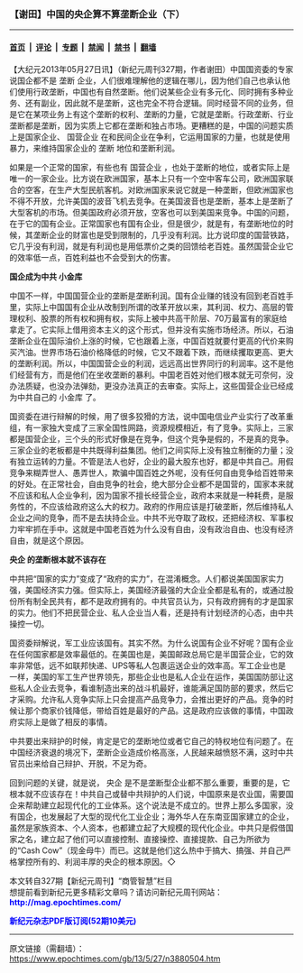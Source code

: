 ### 【谢田】中国的央企算不算垄断企业（下）

---

#### [首页](../../../..?n3880504) &nbsp;|&nbsp; [评论](../../../../../epoch-comment?n3880504) &nbsp;|&nbsp; [专题](../../../../../epoch-special?n3880504) &nbsp;|&nbsp; [禁闻](../../../../../epoch-news?n3880504) &nbsp;|&nbsp; [禁书](../../../../../books?n3880504) &nbsp;|&nbsp; [翻墙](https://github.com/gfw-breaker/nogfw/blob/master/README.md?n3880504)


<div class="post_content" id="artbody" itemprop="articleBody">
 <!-- article content begin -->
 <p>
  【大纪元2013年05月27日讯】（新纪元周刊327期，作者谢田）中国国资委的专家说国企都不是
  <ok href="https://www.epochtimes.com/gb/tag/%E5%9E%84%E6%96%AD.html">
   垄断
  </ok>
  企业，人们很难理解他的逻辑在哪儿，因为他们自己也承认他们使用行政垄断，中国也有自然垄断。他们说某些企业有多元化、同时拥有多种业务、还有副业，因此就不是垄断，这也完全不符合逻辑。同时经营不同的业务，但是它在某项业务上有这个垄断的权利、垄断的力量，它就是垄断。行政垄断、行业垄断都是垄断，因为实质上它都在垄断和独占市场。更糟糕的是，中国的问题实质上是国家企业、
  <ok href="https://www.epochtimes.com/gb/tag/%E5%9B%BD%E8%90%A5%E4%BC%81%E4%B8%9A.html">
   国营企业
  </ok>
  在和民间企业在争利，它运用国家的力量，也就是使用暴力，来维持国家企业的
  <ok href="https://www.epochtimes.com/gb/tag/%E5%9E%84%E6%96%AD.html">
   垄断
  </ok>
  地位和垄断利润。
 </p>
 <p>
  如果是一个正常的国家，有些也有
  <ok href="https://www.epochtimes.com/gb/tag/%E5%9B%BD%E8%90%A5%E4%BC%81%E4%B8%9A.html">
   国营企业
  </ok>
  ，也处于垄断的地位，或者实际上是唯一的一家企业。比方说在欧洲国家，基本上只有一个空中客车公司，欧洲国家联合的空客，在生产大型民航客机。对欧洲国家来说它就是一种垄断，但欧洲国家也不得不开放，允许美国的波音飞机去竞争。在美国波音也是垄断，基本上是垄断了大型客机的市场。但美国政府必须开放，空客也可以到美国来竞争。中国的问题，在于它的国有企业。正常国家也有国有企业，但是很少，就是有，有垄断地位的时候，其垄断企业的财富也是受到限制的，几乎没有利润。比方说印度的国营铁路，它几乎没有利润，就是有利润也是用低票价之类的回馈给老百姓。虽然国营企业它的效率低一点，百姓利益也不会受到大的伤害。
 </p>
 <p>
  <b>
   国企成为中共
   <ok href="https://www.epochtimes.com/gb/tag/%E5%B0%8F%E9%87%91%E5%BA%93.html">
    小金库
   </ok>
  </b>
 </p>
 <p>
  中国不一样，中国国营企业的垄断是垄断利润。国有企业赚的钱没有回到老百姓手里，实际上中国国有企业从改制到所谓的改革开放以来，其利润、权力、高层的管理权利、股票的所有权和拥有权，实际上被中共高干阶层、70万最富有的家庭给拿走了。它实际上借用资本主义的这个形式，但并没有实施市场经济。所以，石油垄断企业在国际油价上涨的时候，它也跟着上涨，中国百姓就要付更高的代价来购买汽油。世界市场石油价格降低的时候，它又不跟着下跌，而继续攫取更高、更大的垄断利润。所以，中国国营企业的利润，远远高出世界同行的利润率。这不是他们经营有方，而是他们在坐收垄断的暴利。中国老百姓对他们根本就无可奈何，没办法质疑，也没办法弹劾，更没办法真正的去审查。实际上，这些国营企业已经成为中共自己的
  <ok href="https://www.epochtimes.com/gb/tag/%E5%B0%8F%E9%87%91%E5%BA%93.html">
   小金库
  </ok>
  了。
 </p>
 <p>
  国资委在进行辩解的时候，用了很多狡猾的方法，说中国电信业产业实行了改革重组，有一家独大变成了三家全国性网路，资源规模相近，有了竞争。实际上，三家都是国营企业，三个头的形式好像是在竞争，但这个竞争是假的，不是真的竞争。三家企业的老板都是中共既得利益集团。他们之间实际上没有独立制衡的力量；没有独立运转的力量。不管是法人也好，企业的最大股东也好，都是中共自己。用假竞争来糊弄世人、愚弄世人，欺骗中国百姓之外呢，没有任何自由竞争给百姓带来的好处。在正常社会，自由竞争的社会，绝大部分企业都不是国营的，国家本来就不应该和私人企业争利，因为国家不擅长经营企业，政府本来就是一种耗费，是服务性的，不应该给政府这么大的权力。政府的作用应该是打破垄断，然后维持私人企业之间的竞争，而不是去扶持企业。中共不光夺取了政权，还把经济权、军事权力牢牢抓在手中。这就是中国老百姓为什么没有自由，没有政治自由、也没有经济自由，就是这个原因。
 </p>
 <p>
  <b>
   <ok href="https://www.epochtimes.com/gb/tag/%E5%A4%AE%E4%BC%81.html">
    央企
   </ok>
   的垄断根本就不该存在
  </b>
 </p>
 <p>
  中共把“国家的实力”变成了“政府的实力”，在混淆概念。人们都说美国国家实力强，美国经济实力强。但实际上，美国经济最强的大企业全都是私有的，或通过股份所有制全民共有，都不是政府拥有的。中共官员认为，只有政府拥有的才是国家的实力。他们不把民营企业、私人企业当人看，还是持有计划经济的心态，由中共操控一切。
 </p>
 <p>
  国资委辩解说，军工业应该国有。其实不然。为什么说国有企业不好呢？国有企业在任何国家都是效率最低的。在美国也是，美国邮政总局它是半国营企业，它的效率非常低，远不如联邦快递、UPS等私人包裹运送企业的效率高。军工企业也是一样，美国的军工生产世界领先，那些企业也是私人企业在运作，美国国防部让这些私人企业去竞争，看谁制造出来的战斗机最好，谁能满足国防部的要求，然后它才采购。允许私人竞争实际上只会提高产品竞争力，会推出更好的产品。竞争的时候让那个商家价钱降低，带给百姓是最好的产品。这是政府应该做的事情，中国政府实际上是做了相反的事情。
 </p>
 <p>
  中共要出来辩护的时候，肯定是它的垄断地位或者它自己的特权地位有问题了。在中国经济衰退的境况下，垄断企业造成价格高涨，人民越来越愤怒不满，这时中共官员出来给自己辩护、开脱，不足为奇。
 </p>
 <p>
  回到问题的关键，就是说，
  <ok href="https://www.epochtimes.com/gb/tag/%E5%A4%AE%E4%BC%81.html">
   央企
  </ok>
  是不是垄断型企业都不那么重要，重要的是，它根本就不应该存在！中共自己或替中共辩护的人们说，中国原来是农业国，需要国企来帮助建立起现代化的工业体系。这个说法是不成立的。世界上那么多国家，没有国企，也发展起了大型的现代化工业企业；海外华人在东南亚国家建立的企业，虽然是家族资本、个人资本，也都建立起了大规模的现代化企业。中共只是假借国家之名，建立起了他们可以直接控制、直接操控、直接提款、自己为所欲为的“Cash Cow”（现金母牛）而已。这就是他们这么热中于搞大、搞强、并自己严格掌控所有的、利润丰厚的央企的根本原因。◇
 </p>
 <p>
  本文转自327期【新纪元周刊】“商管智慧”栏目
  <br/>
  想提前看到新纪元更多精彩文章吗？请访问新纪元周刊网站：
  <br/>
  <ok href="http://mag.epochtimes.com/ " target="_blank">
   <font color="blue">
    <b>
     http://mag.epochtimes.com/
    </b>
   </font>
  </ok>
 </p>
 <p>
  <ok href="http://mag.epochtimes.com/pdfmag/home.html">
   <font color="blue">
    <b>
     新纪元杂志PDF版订阅(52期10美元)
    </b>
   </font>
  </ok>
 </p>
 <!-- article content end -->
 <div id="below_article_ad">
 </div>
</div>


---

原文链接（需翻墙）：https://www.epochtimes.com/gb/13/5/27/n3880504.htm